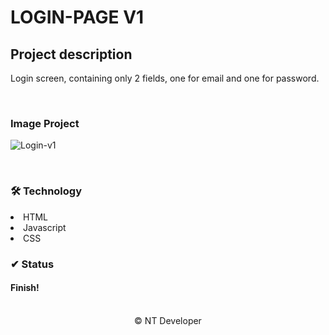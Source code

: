 # LOGIN-PAGE V1

## Project description

<p>
    Login screen, containing only 2 fields, one for email and one for password.
</p>

<br>

### Image Project
![Login-v1](/Img/Login-page-v1.png)

<br>

### 🛠 Technology

<li> HTML
<li> Javascript
<li> CSS

<br>

### ✔ Status

<h4>Finish!</h4>

<br>

<footer align="center" >&copy; NT Developer</footer>
